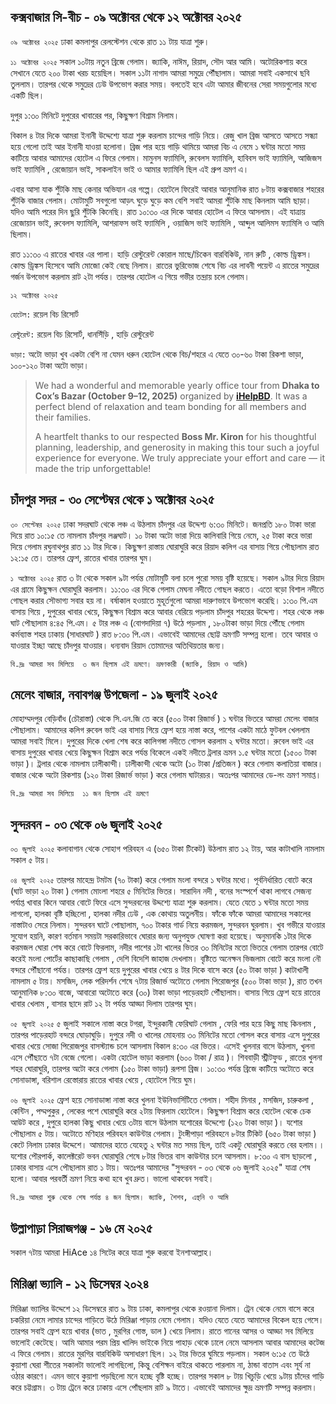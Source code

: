 ## কক্সবাজার সি-বীচ - ০৯ অক্টোবর থেকে ১২ অক্টোবর ২০২৫

`০৯ অক্টোবর ২০২৫` ঢাকা কমলাপুর রেলস্টেশন থেকে রাত ১১ টায় যাত্রা শুরু।

`১১ অক্টোবর ২০২৫` সকাল ১০টায় নতুন ব্রিজে গেলাম। জ্যাকি, নাঈম, রিয়াদ, সৌদ আর আমি। অটোরিকশায় করে সেখানে যেতে ২০০ টাকা খরচ হয়েছিল। সকাল ১১টা নাগাদ আমরা সমুদ্রে পৌঁছালাম। আমরা সবাই একসাথে ছবি তুললাম। তারপর থেকে সমুদ্রের ঢেউ উপভোগ করার সময়। বলতেই হবে এটা আমার জীবনের সেরা সময়গুলোর মধ্যে একটি ছিল।

দুপুর ১:৩০ মিনিটে দুপুরের খাবারের পর, কিছুক্ষণ বিশ্রাম নিলাম।

বিকাল ৪ টার দিকে আমরা ইনানী উদ্দেশ্যে যাত্রা শুরু করলাম চান্দের গাড়ি নিয়ে। রেজু খাল ব্রিজ আসতে আসতে সন্ধ্যা হয়ে গেলো তাই আর ইনানী যাওয়া হলোনা। ব্রিজ পার হয়ে গাড়ি থামিয়ে আমরা বিচ এ নেমে ১ ঘন্টার মতো সময় কাটিয়ে আবার আমাদের হোটেল এ ফিরে গেলাম। মামুনস ফ্যামিলি, রুবেলস ফ্যামিলি, হাবিবস ভাই ফ্যামিলি, আজিজস ভাই ফ্যামিলি , রেজোয়ান ভাই, সাকলাইন ভাই ও আমার ফ্যামিলি ছিল এই গ্রুপ ভ্রমণ এ।

এবার আসা যাক শুঁটকি মাছ কেনার অভিযান এর গল্পে। হোটেলে ফিরেই আবার আনুমানিক রাত ৮টায় কক্সবাজার শহরের শুঁটকি বাজার গেলাম। মোটামুটি সবগুলো আড়ৎ ঘুড়ে ঘুড়ে কম বেশি সবাই আমরা শুঁটকি মাছ কিনলাম আমি ছাড়া। যদিও আমি পরের দিন ছুরি শুঁটকি কিনেছি। রাত ১০:৩০ এর দিকে আবার হোটেল এ ফিরে আসলাম। এই যাত্রায় রেজোয়ান ভাই, রুবেলস ফ্যামিলি, আশরাফস ভাই ফ্যামিলি , ওয়াজিস ভাই ফ্যামিলি , আব্দুল আলিমস ফ্যামিলি ও আমি ছিলাম।

রাত ১১:৩০ এ রাতের খাবার এর পালা।  হাড়ি রেস্টুরেন্ট কোরাল মাছে/চিকেন বারবিকিউ, নান রুটি , কোল্ড ড্রিঙ্কস।  কোল্ড ড্রিঙ্কস হিসেবে আমি মোজো কেই বেছে নিলাম।  রাতের ভুরিভোজ শেষে বিচ এর লাবনী পয়েন্ট এ রাতের সমুদ্রের গর্জন উপভোগ করলাম রাট ২টা পর্যন্ত।  তারপর হোটেল এ গিয়ে গভীর তন্দ্রায় চলে গেলাম।

`১২ অক্টোবর ২০২৫`

`হোটেল:` রয়েল বিচ রিসোর্ট

`রেস্টুরেন্ট:` রয়েল বিচ রিসোর্ট, ধানসিঁড়ি , হাড়ি রেস্টুরেন্ট

`ভাড়া:` অটো ভাড়া খুব একটা বেশি না যেমন ধরুন হোটেল থেকে বিচ/শহরে  এ যেতে ৩০-৬০ টাকা রিকশা ভাড়া, ১০০-১২০ টাকা অটো ভাড়া।

> We had a wonderful and memorable yearly office tour from **Dhaka to Cox’s Bazar (October 9–12, 2025)** organized by [**iHelpBD**](https://ihelpbd.com). It was a perfect blend of relaxation and team bonding for all members and their families.  
>
> A heartfelt thanks to our respected **Boss Mr. Kiron** for his thoughtful planning, leadership, and generosity in making this tour such a joyful experience for everyone. We truly appreciate your effort and care — it made the trip unforgettable!

## চাঁদপুর সদর - ৩০ সেপ্টেম্বর থেকে ১ অক্টোবর ২০২৫

`৩০ সেপ্টেম্বর ২০২৫` ঢাকা সদরঘাট থেকে লঞ্চ এ উঠলাম চাঁদপুর এর উদ্দেশ্য ৬:৩০ মিনিটে। জনপ্রতি ১৮০ টাকা ভারা দিয়ে রাত ১০:১৫ তে নামলাম চাঁদপুর লঞ্জঘাট। ১০ টাকা অটো ভারা দিয়ে কালিবারি গিয়ে নেমে, ২৫ টাকা করে ভারা দিয়ে গেলাম রঘুনাথপুর রাত ১১ টার দিকে। কিছুক্ষণ রাস্তায় ঘোরাঘুরি করে রিয়াদ কলিগ এর বাসায় গিয়ে পৌছালাম রাত ১২:১৫ তে। তারপর ফ্রেশ, রাতের খাবার তারপর ঘুম।

`১ অক্টোবর ২০২৫` রাত ৩ টা থেকে সকাল ৯টা পর্যন্ত মোটামুটি বলা চলে পুরো সময় বৃষ্টি হয়েছে। সকাল ৯টার দিয়ে রিয়াদ এর গ্রামে কিছুক্ষন ঘোরাঘুরি করলাম। ১১:৩০ এর দিকে গেলাম মেঘনা নদীতে গোছল করতে। এতো বড়ো বিশাল নদীতে গোছল করার সৌভাগ্য সবার হয় না। বর্ষাকাল হওয়াতে মুহূর্তগুলো আমরা দারুণভাবে উপভোগ করেছি। ১:৩০ পি.এম বাসায় গিয়ে , দুপুরের খাবার খেয়ে, কিছুক্ষন বিশ্রাম করে আবার বেরিয়ে পড়লাম চাঁদপুর শহরের উদ্দেশ্য। শহর থেকে লঞ্চ ঘাট পৌছালাম ৪:৪৫ পি.এম। ৫ টার লঞ্চ এ (বোগদাদিয়া ৭) উঠে পড়লাম , ১৮০টাকা ভাড়া দিয়ে পৌঁছে গেলাম কর্মব্যাস্ত শহর ঢাকায় (সাধারঘাট ) রাত ৮:৩০ পি.এম। এভাবেই আমাদের ছোট্ট ভ্রমণটি সম্পন্ন হলো। তবে আবার ও যাওয়ার ইচ্ছা আছে চাঁদপুর যাওয়ার। ধন্যবাদ রিয়াদ তোমাদের অতিথিয়তার জন্য।

`বি.দ্রঃ আমরা সব মিলিয়ে  ৩ জন ছিলাম এই ভ্রমণে। ভ্রমণকারী (জ্যাকি, রিয়াদ ও আমি)`

## মেলেং বাজার, নবাবগঞ্জ উপজেলা - ১৯ জুলাই ২০২৫

মোহাম্মদপুর বেড়িবাঁধ (চৌরাস্তা) থেকে সি.এন.জি তে করে (৫০০ টাকা রিজার্ভ ) ১ ঘন্টার ভিতরে আমরা মেলেং বাজার পৌছালাম। আমাদের কলিগ রুবেল ভাই এর বাসায় গিয়ে ফ্রেশ হয়ে নাস্তা করে, পাশের একটা মাঠে ফুটবল খেললাম আমরা সবাই মিলে। দুপুরের দিকে খেলা শেষ করে কালিগঙ্গা নদীতে গোসল করলাম ২ ঘন্টার মতো। রুবেল ভাই এর বাসায় দুপুরের খাবার খেয়ে কিছুক্ষন বিশ্রাম করে পর্যন্ত বিকেলে একই নদীতে ট্রলার ভ্রমন ১.৫ ঘন্টার মতো (১৫০০ টাকা ভাড়া )। ট্রলার থেকে নামলাম ঢালীকান্দী। ঢালীকান্দী থেকে অটো (১০ টাকা /প্রতিজন ) করে গেলাম কলাতিয়া বাজার। বাজার থেকে অটো রিকশায় (১২০ টাকা রিজার্ভ ভাড়া ) করে গেলাম ঘাটারচর। অতঃপর আমাদের ডে-লং ভ্রমণ সমাপ্ত।

`বি.দ্রঃ আমরা সব মিলিয়ে  ১১ জন ছিলাম এই ভ্রমণে `

## সুন্দরবন - ০৩ থেকে ০৬ জুলাই ২০২৫

`০৩ জুলাই ২০২৫`
কলাবাগান থেকে সোহাগ পরিবহন এ (৬৫০ টাকা টিকেট) উঠলাম রাত ১২ টায়, আর কাটাখালি নামলাম সকাল ৫ টায়।

`০৪ জুলাই ২০২৫`
তারপর মাহেন্দ্র টমটম (৭০ টাকা) করে গেলাম মংলা বন্দরে ১ ঘন্টার মধ্যে। পূর্বনির্ধারিত বোটে করে (ঘাট ভাড়া ২০ টাকা ) গেলাম মোংলা শহরে ৫ মিনিটের ভিতর। সারাদিন নদী , বনের সংস্পর্শে থাকা লাগবে সেজন্য পর্যাপ্ত খাবার কিনে আবার বোটে ফিরে এসে সুন্দরবনের উদ্দশ্যে যাত্রা শুরু করলাম। যেতে যেতে ১ ঘন্টার মতো সময় লাগলো, হালকা বৃষ্টি হচ্ছিলো , হালকা নদীর ঢেউ , এক কোথায় অতুলনীয়। ফাঁকে ফাঁকে আমরা আমাদের সকালের নাস্তাটাও সেরে নিলাম। সুন্দরবন ঘাটে পোছালাম, ৭০০ টাকার গার্ড নিয়ে করমজল, সুন্দরবন ঘুরলাম। খুব গভীরে যাওয়ার সুযোগ হয়নি, কারণ বর্তমান সময়টা সরকারিভাবে ঘোরার জন্য অনুপযুক্ত ঘোষণা করা হয়েছে। অনুমানকি ১টার দিকে করমজল ঘোরা শেষ করে বোটে ফিরলাম, নদীর পাশের ১টা খালের ভিতর ৩০ মিনিটের মতো ভিতরে গেলাম তারপর বোটে করেই মংলা পোর্টের কাছাকাছি গেলাম , দেশি বিদেশি জাহাজ দেখলাম। বৃষ্টিতে অনেক্ষন ভিজলাম বোটে করে মংলা নৌ বন্দরে পৌঁছানো পর্যন্ত। তারপর ফ্রেশ হয়ে দুপুরের খাবার খেয়ে ৪ টার দিকে বাসে করে (৫০ টাকা ভাড়া ) কাটাখালী নামলাম ৫ টায়। মসজিদ, লেক পরিদর্শন শেষে ৭টায় রিজার্ভ অটোতে গেলাম পিরোজপুর (৫০০ টাকা ভাড়া ), রাত তখন আনুমানিক ৮:৩০ বাজে, আবারো অটোতে করে (৩০) টাকা ভাড়া পাড়েরহাট পৌঁছালাম। বাসায় গিয়ে ফ্রেশ হয়ে রাতের খাবার খেলাম , বাসার ছাদে রাট ১২ টা পর্যন্ত আড্ডা দিলাম তারপর ঘুম।

`০৫ জুলাই ২০২৫`
৫ জুলাই সকালে নাস্তা করে টগরা, ইন্দুরকানী ফেরিঘাট গেলাম , ফেরি পার হয়ে কিছু মাছ কিনলাম , তারপর পাড়েরহাট বন্দরে ঘোড়াঘুড়ি। দুপুরে নদী ও খালের মোহনায় ৩০ মিনিটের মতো গোসল করে বাসায় এসে দুপুরের খাবার খেয়ে সোজা পিরোজপুর বাসস্ট্যান্ড চলে আসলাম বিকাল ৪:৩০ এর ভিতর। এসেই খুলনার বাসে উঠলাম, খুলনা এসে পৌঁছাতে ৭টা বেজে গেলো। একটা হোটেল ভাড়া করলাম (৬০০ টাকা / রাত্র )। শিববাড়ী স্ট্রীটফুড , রাতের খুলনা শহর ঘোরাঘুরি, তারপর অটো করে গেলাম (১৫০ টাকা ভাড়া) রূপসা ব্রিজ। ১০:৩০ পর্যন্ত ব্রিজে কাটিয়ে অটোতে করে সোনাডাঙ্গা, বরিশাল রেস্তোরায় রাতের খাবার খেয়ে , হোটেলে গিয়ে ঘুম।

`০৬ জুলাই ২০২৫`
ফ্রেশ হয়ে সোনাডাঙ্গা নাস্তা করে খুলনা ইউনিভার্সিটিতে গেলাম। শহীদ মিনার , মসজিদ, চারুকলা , কেন্টিন , পদ্মপুকুর , লেকের পশে ঘোরাঘুরি করে ২টায় ফিরলাম হোটেলে। কিছুক্ষণ বিশ্রাম করে হোটেল থেকে চেক আউট করে , দুপুরে হালকা কিছু খাবার খেয়ে ৩টায় বাসে উঠলাম যশোরের উদ্দেশ্যে (১২০ টাকা ভাড়া )। যশোর পৌছালাম ৫ টায়। অটোতে মণিহার পরিবহন কাউন্টার গেলাম। টুংঙ্গীপাড়া পরিবহনে ৮টার টিকিট (৬৫০ টাকা ভাড়া ) কেটে নিলাম ঢাকার উদ্দেশে। আমাদের হাতে যেহেতু ২ ঘন্টার মত সময় ছিল, তাই একটু ঘোরাঘুরি করতে বের হলাম।। যশোর পৌরপার্ক, কালেক্টরেট ভবন ঘোরাঘুরি শেষে ৮টার ভিতর বাস কাউন্টার চলে আসলাম। ৮:৩০ এ বাস ছাড়লো , ঢাকার বাসায় এসে পৌছালাম রাত ১ টায়। অতঃপর আমাদের "সুন্দরবন - ০৩ থেকে ০৬ জুলাই ২০২৫" যাত্রা শেষ হলো। আবার পরবর্তী ভ্রমণ নিয়ে কথা হবে খুব দ্রুত। ভালো থাকবেন সবাই।

`বি.দ্রঃ আমরা শুরু থেকে শেষ পর্যন্ত ৪ জন ছিলাম। জ্যাকি, শৈশব, এন্থনি ও আমি`

## উল্লাপাড়া সিরাজগঞ্জ - ১৬ মে ২০২৫

সকাল ৭টায় আমরা HiAce ১৪ সিটের করে যাত্রা শুরু করবো ইনশাআল্লাহ।

## মিরিঞ্জা ভ্যালি - ১২ ডিসেম্বর ২০২৪

মিরিঞ্জা ভ্যালির উদ্দেশে ১২ ডিসেম্বরে রাত ৯ টায় ঢাকা, কমলাপুর থেকে রওয়ানা দিলাম। ট্রেন থেকে নেমে বাসে করে চকরিয়া নেমে লামার চান্দের গাড়িতে উঠে মিরিঞ্জা পাড়ায় নেমে গেলাম। যদিও যেতে যেতে আমাদের বিকেল হয়ে গেসে। তারপর সবাই ফ্রেশ হয়ে খাবার (ভাত , মুরগির গোস্ত, ডাল ) খেয়ে নিলাম। রাতে গানের আসর ও আড্ডা সব মিলিয়ে ভালোই কেটেছে। আমি আমার পরম প্রিয় খালিদ ভাইকে নিয়ে পাহাড় থেকে ঢালে নেমে আসলাম আবার আমাদের কটেজ এ ফিরে গেলাম। রাতের মুরগির বারবিকিউ অসাধারণ ছিল। ১২ টার ভিতর ঘুমিয়ে পড়লাম। সকাল ৬:১৫ তে উঠে কুয়াশা ঘেরা শীতের সকালটা ভালোই লাগছিলো, কিন্তু বেশিক্ষন বাইরে থাকতে পারলাম না, ঠান্ডা বাতাস এবং সূর্য না ওঠার কারণে। এমন ভাবে কুয়াশা পড়ছিলো মনে হচ্ছে বৃষ্টি হচ্ছে। তারপর সকাল ৮ টায় খিচুড়ি খেয়ে ৯টায় চাঁদের গাড়ি করে চট্টগ্রাম। ৩ টায় ট্রেনে করে ঢাকায় এসে পোঁছলাম রাট ৯ টাতে। এভাবেই আমাদের ক্ষুদ্র ভ্রমণটি সম্পন্ন করলাম।
